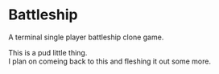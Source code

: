 # Battleship
A terminal single player battleship clone game.

This is a pud little thing.  
I plan on comeing back to this and fleshing it out some more.  
